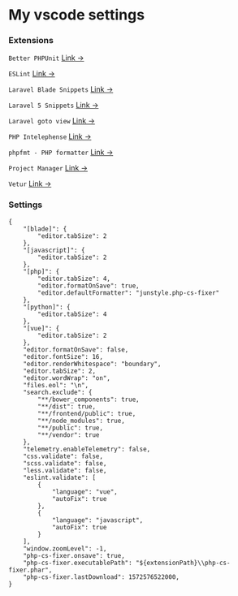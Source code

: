 # My vscode settings


### Extensions

`Better PHPUnit` [Link &rarr;](https://marketplace.visualstudio.com/items?itemName=calebporzio.better-phpunit)

`ESLint` [Link &rarr;](https://marketplace.visualstudio.com/items?itemName=dbaeumer.vscode-eslint)

`Laravel Blade Snippets` [Link &rarr;](https://marketplace.visualstudio.com/items?itemName=onecentlin.laravel-blade)

`Laravel 5 Snippets` [Link &rarr;](https://marketplace.visualstudio.com/items?itemName=onecentlin.laravel5-snippets)

`Laravel goto view` [Link &rarr;](https://marketplace.visualstudio.com/items?itemName=codingyu.laravel-goto-view)

`PHP Intelephense` [Link &rarr;](https://marketplace.visualstudio.com/items?itemName=bmewburn.vscode-intelephense-client)

`phpfmt - PHP formatter` [Link &rarr;](https://marketplace.visualstudio.com/items?itemName=kokororin.vscode-phpfmt)

`Project Manager` [Link &rarr;](https://marketplace.visualstudio.com/items?itemName=alefragnani.project-manager)

`Vetur` [Link &rarr;](https://marketplace.visualstudio.com/items?itemName=octref.vetur)

### Settings

```
{
    "[blade]": {
        "editor.tabSize": 2
    },
    "[javascript]": {
        "editor.tabSize": 2
    },
    "[php]": {
        "editor.tabSize": 4,
        "editor.formatOnSave": true,
        "editor.defaultFormatter": "junstyle.php-cs-fixer"
    },
    "[python]": {
        "editor.tabSize": 4
    },
    "[vue]": {
        "editor.tabSize": 2
    },
    "editor.formatOnSave": false,
    "editor.fontSize": 16,
    "editor.renderWhitespace": "boundary",
    "editor.tabSize": 2,
    "editor.wordWrap": "on",
    "files.eol": "\n",
    "search.exclude": {
        "**/bower_components": true,
        "**/dist": true,
        "**/frontend/public": true,
        "**/node_modules": true,
        "**/public": true,
        "**/vendor": true
    },
    "telemetry.enableTelemetry": false,
    "css.validate": false,
    "scss.validate": false,
    "less.validate": false,
    "eslint.validate": [
        {
            "language": "vue",
            "autoFix": true
        },
        {
            "language": "javascript",
            "autoFix": true
        }
    ],
    "window.zoomLevel": -1,
    "php-cs-fixer.onsave": true,
    "php-cs-fixer.executablePath": "${extensionPath}\\php-cs-fixer.phar",
    "php-cs-fixer.lastDownload": 1572576522000,
}
```

